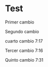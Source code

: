 # Test

Primer cambio

Segundo cambio 


cuarto cambio 7:17

Tercer cambio 7:16

Quinto cambio 7:31
